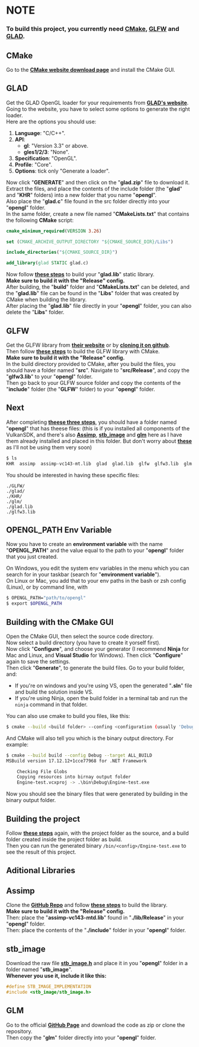 # **NOTE**

### To build this project, you currently need **[CMake](https://cmake.org/)**, **[GLFW](https://www.glfw.org/)** and **[GLAD](https://glad.dav1d.de/)**.  

## CMake

Go to the **[CMake website download page](https://cmake.org/download/)** and install the CMake GUI.  

## GLAD

Get the GLAD OpenGL loader for your requirements from **[GLAD's website](https://glad.dav1d.de/)**.  
Going to the website, you have to select some options to generate the right loader.  
Here are the options you should use:
1. **Language**: "C/C++".
2. **API**:
    - **gl**: "Version 3.3" or above.
    - **gles1/2/3**: "None".
3. **Specification**: "OpenGL".
4. **Profile**: "Core".
5. **Options**: tick only "Generate a loader".  

Now click "**GENERATE**" and then click on the "**glad.zip**" file to download it.  
Extract the files, and place the contents of the include folder (the "**glad**" and "**KHR**" folders) into a new folder that you name "**opengl**".  
Also place the "**glad.c**" file found in the src folder directly into your "**opengl**" folder.  
In the same folder, create a new file named "**CMakeLists.txt**" that contains the following **CMake** script:  
```cmake
cmake_minimum_required(VERSION 3.26)

set (CMAKE_ARCHIVE_OUTPUT_DIRECTORY "${CMAKE_SOURCE_DIR}/Libs")

include_directories("${CMAKE_SOURCE_DIR}")

add_library(glad STATIC glad.c)
```
Now follow **[these steps](#building-with-the-cmake-gui)** to build your "**glad.lib**" static library.  
**Make sure to build it with the "Release" config.**  
After building, the "**build**" folder and "**CMakeLists.txt**" can be deleted, and the "**glad.lib**" file can be found in the "**Libs**" folder that was created by CMake when building the library.  
After placing the "**glad.lib**" file directly in your "**opengl**" folder, you can also delete the "**Libs**" folder.

## GLFW

Get the GLFW library from **[their website](https://www.glfw.org/)** or by **[cloning it on github](https://github.com/glfw/glfw)**.  
Then follow **[these steps](#building-with-the-cmake-gui)** to build the GLFW library with CMake.  
**Make sure to build it with the "Release" config.**     
In the build directory provided to CMake, after you build the files, you should have a folder named "**src**".
Navigate to "**src/Release**", and copy the "**glfw3.lib**" to your "**opengl**" folder.  
Then go back to your GLFW source folder and copy the contents of the "**include**" folder (the "**GLFW**" folder) to your "**opengl**" folder.

## Next

After completing **[theese three steps](#cmake)**, you should have a folder named "**opengl**" that has theese files: (this is if you installed all components of the VulkanSDK, and there's also **[Assimp](#assimp)**, **[stb_image](#stb_image)** and **[glm](#glm)** here as I have them already installed and placed in this folder. But don't worry about **[these](#aditional-libraries)** as I'll not be using them very soon) 
```bash
$ ls
KHR  assimp  assimp-vc143-mt.lib  glad  glad.lib  glfw  glfw3.lib  glm  stb_image 
```
You should be interested in having these specific files:  
```
./GLFW/
./glad/
./KHR/
./glm/
./glad.lib
./glfw3.lib
```
## OPENGL_PATH Env Variable

Now you have to create an **environment variable** with the name "**OPENGL_PATH**" and the value equal to the path to your "**opengl**" folder that you just created.    

On Windows, you edit the system env variables in the menu which you can search for in your taskbar (search for "**environment variable**").  
On Linux or Mac, you add that to your env paths in the bash or zsh config (Linux), or by command line, with  
```bash
$ OPENGL_PATH="path/to/opengl"
$ export $OPENGL_PATH
```

## Building with the CMake GUI
Open the CMake GUI, then select the source code directory.  
Now select a build directory (you have to create it yorself first).  
Now click "**Configure**", and choose your generator (I recommend **Ninja** for Mac and Linux, and **Visual Studio** for Windows). Then click "**Configure**" again to save the settings.  
Then click "**Generate**", to generate the build files.
Go to your build folder, and:  
- If you're on windows and you're using VS, open the generated "**.sln**" file and build the solution inside VS.
- If you're using Ninja, open the build folder in a terminal tab and run the `ninja` command in that folder.  

You can also use cmake to build you files, like this:  
```bash
$ cmake --build <build folder> --confing <configuration (usually 'Debug' or 'Release')> --target <if generator is Ninja: 'all'; if generator is VS: 'ALL_BUILD'>  
```

And CMake will also tell you which is the binary output directory. For example:  
```bash
$ cmake --build build --config Debug --target ALL_BUILD
MSBuild version 17.12.12+1cce77968 for .NET Framework

    Checking File Globs
    Copying resources into birnay output folder
    Engine-test.vcxproj -> .\bin\Debug\Engine-test.exe
```
  
Now you should see the binary files that were generated by building in the binary output folder.  

## Building the project
Follow **[these steps](#building-with-the-cmake-gui)** again, with the project folder as the source, and a build folder created inside the project folder as build.  
Then you can run the generated binary `/bin/<config>/Engine-test.exe` to see the result of this project.  

## Aditional Libraries

## Assimp

Clone the **[GitHub Repo](https://github.com/assimp/assimp)** and follow **[these steps](#building-with-the-cmake-gui)** to build the library.  
**Make sure to build it with the "Release" config.**  
Then: place the "**assimp-vc143-mtd.lib**" found in "**./lib/Release**" in your "**opengl**" folder.  
Then: place the contents of the "**./include**" folder in your "**opengl**" folder.

## stb_image

Download the raw file **[stb_image.h](https://github.com/nothings/stb/blob/master/stb_image.h)** and place it in you "**opengl**" folder in a folder named "**stb_image**".  
**Whenever you use it, include it like this:**
```cpp
#define STB_IMAGE_IMPLEMENTATION
#include <stb_image/stb_image.h>
```

## GLM

Go to the official **[GitHub Page](https://github.com/g-truc/glm)** and download the code as zip or clone the repository.  
Then copy the "**glm**" folder directly into your "**opengl**" folder.